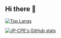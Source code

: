 ## Hi there 👋
<!--
[![Top Langs](https://github-readme-stats.vercel.app/api/top-langs/?username=jp-cpe&theme=calm&layout=donut)](https://github.com/jp-cpe/github-readme-stats) -->

[![Top Langs](https://github-readme-stats-two-delta-57.vercel.app/api/top-langs/?username=jp-cpe&theme=calm&layout=donut)](https://github.com/jp-cpe/github-readme-stats)

[![JP-CPE's GitHub stats](https://github-readme-stats.vercel.app/api?username=jp-cpe&theme=calm&show_icons=true)](https://github.com/jp-cpe/github-readme-stats)

<!--
**jp-cpe/jp-cpe** is a ✨ _special_ ✨ repository because its `README.md` (this file) appears on your GitHub profile.

Here are some ideas to get you started:

- 🔭 I’m currently working on ...
- 🌱 I’m currently learning ...
- 👯 I’m looking to collaborate on ...
- 🤔 I’m looking for help with ...
- 💬 Ask me about ...
- 📫 How to reach me: ...
- 😄 Pronouns: ...
- ⚡ Fun fact: ...
-->
